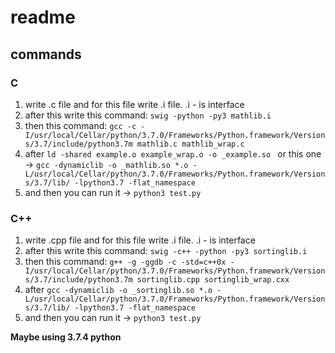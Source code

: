 # readme
## commands

### C
1) write .c file and for this file write .i file. .i - is interface
2) after this write this command: ``` swig -python -py3 mathlib.i ```
3) then this command: ``` gcc -c -I/usr/local/Cellar/python/3.7.0/Frameworks/Python.framework/Versions/3.7/include/python3.7m mathlib.c mathlib_wrap.c ```
4) after ```ld -shared example.o example_wrap.o -o _example.so ```
   or this one -> ``` gcc -dynamiclib -o _mathlib.so *.o -L/usr/local/Cellar/python/3.7.0/Frameworks/Python.framework/Versions/3.7/lib/ -lpython3.7 -flat_namespace ```
5) and then you can run it -> ```python3 test.py```

### C++
1) write .cpp file and for this file write .i file. .i - is interface
2) after this write this command: ```swig -c++ -python -py3 sortinglib.i```
3) then this command: ```g++ -g -ggdb -c -std=c++0x -I/usr/local/Cellar/python/3.7.0/Frameworks/Python.framework/Versions/3.7/include/python3.7m sortinglib.cpp sortinglib_wrap.cxx```
4) after ```gcc -dynamiclib -o _sortinglib.so *.o -L/usr/local/Cellar/python/3.7.0/Frameworks/Python.framework/Versions/3.7/lib/ -lpython3.7 -flat_namespace```
5) and then you can run it -> ```python3 test.py```

**Maybe using 3.7.4 python**